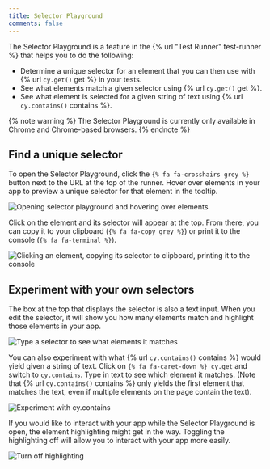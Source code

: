 ```yaml
---
title: Selector Playground
comments: false
---
```


The Selector Playground is a feature in the {% url "Test Runner" test-runner %} that helps you to do the following:

* Determine a unique selector for an element that you can then use with {% url `cy.get()` get %} in your tests.
* See what elements match a given selector using {% url `cy.get()` get %}.
* See what element is selected for a given string of text using {% url `cy.contains()` contains %}.

{% note warning %}
The Selector Playground is currently only available in Chrome and Chrome-based browsers.
{% endnote %}

## Find a unique selector

To open the Selector Playground, click the `{% fa fa-crosshairs grey %}` button next to the URL at the top of the runner. Hover over elements in your app to preview a unique selector for that element in the tooltip.

![Opening selector playground and hovering over elements](https://user-images.githubusercontent.com/1157043/36675057-ebec0caa-1ad5-11e8-9308-1497bddd84aa.gif)

Click on the element and its selector will appear at the top. From there, you can copy it to your clipboard (`{% fa fa-copy grey %}`) or print it to the console (`{% fa fa-terminal %}`).

![Clicking an element, copying its selector to clipboard, printing it to the console](https://user-images.githubusercontent.com/1157043/36675058-ebf76de8-1ad5-11e8-9aa8-57f997d6b469.gif)

## Experiment with your own selectors

The box at the top that displays the selector is also a text input. When you edit the selector, it will show you how many elements match and highlight those elements in your app.

![Type a selector to see what elements it matches](https://user-images.githubusercontent.com/1157043/36675059-ec04b89a-1ad5-11e8-8fec-273600912ce8.gif)

You can also experiment with what {% url `cy.contains()` contains %} would yield given a string of text. Click on `{% fa fa-caret-down %} cy.get` and switch to `cy.contains`. Type in text to see which element it matches. (Note that {% url `cy.contains()` contains %} only yields the first element that matches the text, even if multiple elements on the page contain the text).

![Experiment with cy.contains](https://user-images.githubusercontent.com/1157043/36675344-b312762a-1ad6-11e8-89c0-f7aebbe5a985.gif)

If you would like to interact with your app while the Selector Playground is open, the element highlighting might get in the way. Toggling the highlighting off will allow you to interact with your app more easily.

![Turn off highlighting](https://user-images.githubusercontent.com/1157043/36675343-b2fe0532-1ad6-11e8-82fe-369fdf0b1f5a.gif)

